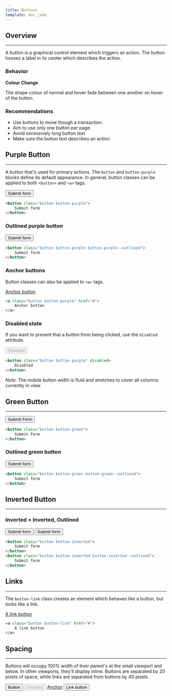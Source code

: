 ```yaml
---
title: Buttons
template: doc.jade
---
```


## Overview

---

A button is a graphical control element which triggers an action. The button houses a label in its center which describes the action.

### Behavior

**Colour Change**

The shape colour of normal and hover fade between one another on hover of the button.

### Recommendations

* Use buttons to move though a transaction.
* Aim to use only one button per page.
* Avoid excessively long button text
* Make sure the button text describes an action

## Purple Button

---

A button that's used for primary actions. The `button` and `button-purple` blocks define its default appearance. In general, button classes can be applied to both `<button>` and `<a>` tags.

<button class="button button-purple">Submit form</button>

```html
<button class="button button-purple">
    Submit form
</button>
```

### Outlined purple button

<button class="button button-purple button-purple--outlined">
    Submit form
</button>

```html
<button class="button button-purple button-purple--outlined">
    Submit form
</button>
```

### Anchor buttons

Button classes can also be applied to `<a>` tags.

<a class="button button-purple" href="#">Anchor button</a>

```html
<a class="button button-purple" href="#">
    Anchor button
</a>
```

### Disabled state

If you want to prevent that a button from being clicked, use the `disabled` attribute.

<button class="button button-purple" disabled>Disabled</button>

```html
<button class="button button-purple" disabled>
    Disabled
</button>
```

_Note_: The mobile button width is fluid and stretches to cover all columns currently in view.

## Green Button

---

<button class="button button-green">
    Submit Form
</button>

```html
<button class="button button-green">
    Submit Form
</button>
```

### Outlined green button

<button class="button button-green button-green--outlined">
    Submit form
</button>

```html
<button class="button button-green button-green--outlined">
    Submit form
</button>
```

## Inverted Button

---

### Inverted + Inverted, Outlined

<div class="example example--inverted">
    <button class="button button-inverted">
        Submit form
    </button>
    <button class="button button-inverted button-inverted--outlined">
        Submit form
    </button>
</div>

```html
<button class="button button-inverted">
    Submit form
</button>
<button class="button button-inverted button-inverted--outlined">
    Submit form
</button>
```

## Links

---

The `button-link` class creates an element which behaves like a button, but looks like a link.

<a class="button button-link" href="#">A link button</a>

```html
<a class="button button-link" href="#">
    A link button
</a>
```

## Spacing

---

Buttons will occupy 100% width of their parent's at the small viewport and below. In other viewports, they'll display inline. Buttons are separated by 20 pixels of space, while links are separated from buttons by 40 pixels.

<div>
    <button class="button button-purple">Button</button>
    <button class="button button-purple" disabled>Disabled</button>
    <a class="button button-purple" href="#">Anchor</a>
    <button class="button button-link">Link button</a>
</div>
